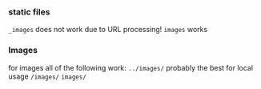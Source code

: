 ### static files
`_images` does not work due to URL processing!
`images` works

### Images
for images all of the following work:
`../images/` probably the best for local usage
`/images/`
`images/`
